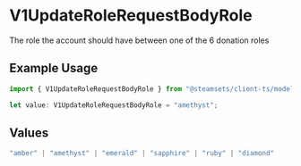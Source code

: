 # V1UpdateRoleRequestBodyRole

The role the account should have between one of the 6 donation roles

## Example Usage

```typescript
import { V1UpdateRoleRequestBodyRole } from "@steamsets/client-ts/models/components";

let value: V1UpdateRoleRequestBodyRole = "amethyst";
```

## Values

```typescript
"amber" | "amethyst" | "emerald" | "sapphire" | "ruby" | "diamond"
```